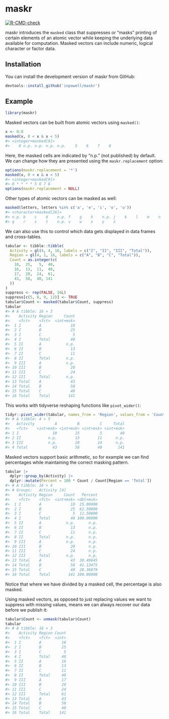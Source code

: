 
<!-- README.md is generated from README.Rmd. Please edit that file -->

# maskr

<!-- badges: start -->

[![R-CMD-check](https://github.com/inpowell/maskr/actions/workflows/R-CMD-check.yaml/badge.svg)](https://github.com/inpowell/maskr/actions/workflows/R-CMD-check.yaml)
<!-- badges: end -->

maskr introduces the `masked` class that suppresses or “masks” printing
of certain elements of an atomic vector while keeping the underlying
data available for computation. Masked vectors can include numeric,
logical character or factor data.

## Installation

You can install the development version of maskr from GitHub:

``` r
devtools::install_github('inpowell/maskr')
```

## Example

``` r
library(maskr)
```

Masked vectors can be built from atomic vectors using `masked()`:

``` r
x <- 0:8
masked(x, 0 < x & x < 5)
#> <integer+masked[9]>
#>    0 n.p. n.p. n.p. n.p.    5    6    7    8
```

Here, the masked cells are indicated by “n.p.” (not published) by
default. We can change how they are presented using the
`maskr.replacement` option:

``` r
options(maskr.replacement = '*')
masked(x, 0 < x & x < 5)
#> <integer+masked[9]>
#> 0 * * * * 5 6 7 8
options(maskr.replacement = NULL)
```

Other types of atomic vectors can be masked as well:

``` r
masked(letters, letters %in% c('a', 'e', 'i', 'o', 'u'))
#> <character+masked[26]>
#> n.p. b    c    d    n.p. f    g    h    n.p. j    k    l    m    n    n.p. p    
#> q    r    s    t    n.p. v    w    x    y    z
```

We can also use this to control which data gets displayed in data frames
and cross-tables.

``` r
tabular <- tibble::tibble(
  Activity = gl(4, 4, 16, labels = c("I", "II", "III", "Total")),
  Region = gl(4, 1, 16, labels = c("A", "B", "C", "Total")),
  Count = as.integer(c(
    10,  25,   5,  40,
    16,  13,  11,  40,
    17,  20,  24,  61,
    43,  58,  40, 141
  ))
)
suppress <- rep(FALSE, 16L)
suppress[c(5, 8, 9, 12)] <- TRUE
tabular$Count <- masked(tabular$Count, suppress)
tabular
#> # A tibble: 16 × 3
#>    Activity Region     Count
#>    <fct>    <fct>  <int+msk>
#>  1 I        A             10
#>  2 I        B             25
#>  3 I        C              5
#>  4 I        Total         40
#>  5 II       A           n.p.
#>  6 II       B             13
#>  7 II       C             11
#>  8 II       Total       n.p.
#>  9 III      A           n.p.
#> 10 III      B             20
#> 11 III      C             24
#> 12 III      Total       n.p.
#> 13 Total    A             43
#> 14 Total    B             58
#> 15 Total    C             40
#> 16 Total    Total        141
```

This works with tidyverse reshaping functions like `pivot_wider()`:

``` r
tidyr::pivot_wider(tabular, names_from = 'Region', values_from = 'Count')
#> # A tibble: 4 × 5
#>   Activity         A         B         C     Total
#>   <fct>    <int+msk> <int+msk> <int+msk> <int+msk>
#> 1 I               10        25         5        40
#> 2 II            n.p.        13        11      n.p.
#> 3 III           n.p.        20        24      n.p.
#> 4 Total           43        58        40       141
```

Masked vectors support basic arithmetic, so for example we can find
percentages while maintaining the correct masking pattern.

``` r
tabular |>
  dplyr::group_by(Activity) |>
  dplyr::mutate(Percent = 100 * Count / Count[Region == 'Total'])
#> # A tibble: 16 × 4
#> # Groups:   Activity [4]
#>    Activity Region     Count   Percent
#>    <fct>    <fct>  <int+msk> <dbl+msk>
#>  1 I        A             10  25.00000
#>  2 I        B             25  62.50000
#>  3 I        C              5  12.50000
#>  4 I        Total         40 100.00000
#>  5 II       A           n.p.      n.p.
#>  6 II       B             13      n.p.
#>  7 II       C             11      n.p.
#>  8 II       Total       n.p.      n.p.
#>  9 III      A           n.p.      n.p.
#> 10 III      B             20      n.p.
#> 11 III      C             24      n.p.
#> 12 III      Total       n.p.      n.p.
#> 13 Total    A             43  30.49645
#> 14 Total    B             58  41.13475
#> 15 Total    C             40  28.36879
#> 16 Total    Total        141 100.00000
```

Notice that where we have divided by a masked cell, the percentage is
also masked.

Using masked vectors, as opposed to just replacing values we want to
suppress with missing values, means we can always recover our data
before we publish it:

``` r
tabular$Count <- unmask(tabular$Count)
tabular
#> # A tibble: 16 × 3
#>    Activity Region Count
#>    <fct>    <fct>  <int>
#>  1 I        A         10
#>  2 I        B         25
#>  3 I        C          5
#>  4 I        Total     40
#>  5 II       A         16
#>  6 II       B         13
#>  7 II       C         11
#>  8 II       Total     40
#>  9 III      A         17
#> 10 III      B         20
#> 11 III      C         24
#> 12 III      Total     61
#> 13 Total    A         43
#> 14 Total    B         58
#> 15 Total    C         40
#> 16 Total    Total    141
```
